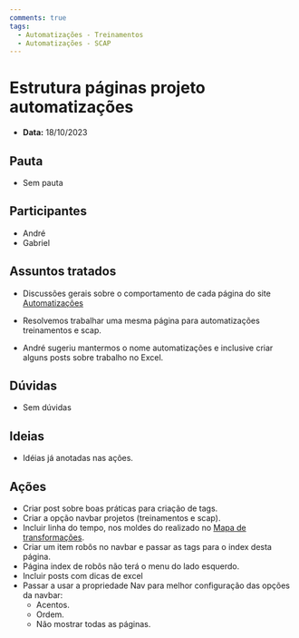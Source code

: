```yaml
---
comments: true
tags:
  - Automatizações - Treinamentos
  - Automatizações - SCAP
---
```


# Estrutura páginas projeto automatizações

- **Data:** 18/10/2023

## Pauta
- Sem pauta

## Participantes
- André
- Gabriel

## Assuntos tratados
- Discussões gerais sobre o comportamento de cada página do site [Automatizações](https://lab-mg.github.io/automatizacoes/)

- Resolvemos trabalhar uma mesma página para automatizações treinamentos e scap.

- André sugeriu mantermos o nome automatizações e inclusive criar alguns posts sobre trabalho no Excel.

## Dúvidas
- Sem dúvidas

## Ideias
- Idéias já anotadas nas ações.

## Ações
- Criar post sobre boas práticas para criação de tags.
- Criar a opção navbar projetos (treinamentos e scap).
- Incluir linha do tempo, nos moldes do realizado no [Mapa de transformações](https://lab-mg.github.io/handbook/linha_do_tempo/mapa_transformacao/).
- Criar um item robôs no navbar e passar as tags para o index desta página.
- Página index de robôs não terá o menu do lado esquerdo.
- Incluir posts com dicas de excel
- Passar a usar a propriedade Nav para melhor configuração das opções da navbar:
    - Acentos.
    - Ordem.
    - Não mostrar todas as páginas.
